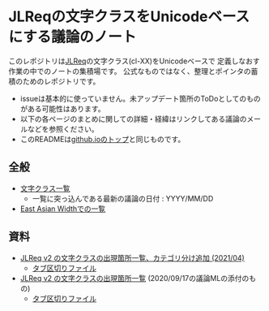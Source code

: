 # JLReqの文字クラスをUnicodeベースにする議論のノート

このレポジトリは[JLReq](https://w3c.github.io/jlreq/)の文字クラス(cl-XX)をUnicodeベースで
定義しなおす作業の中でのノートの集積場です。
公式なものではなく、整理とポインタの蓄積のためのレポジトリです。

* issueは基本的に使っていません。未アップデート箇所のToDoとしてのものがある可能性はあります。
* 以下の各ページのまとめに関しての詳細・経緯はリンクしてある議論のメールなどを参照ください。
* このREADMEは[github.ioのトップ](https://himorin.github.io/jlreq-unicode-notes/)と同じものです。

## 全般

* [文字クラス一覧](AllClasses.md)
  * 一覧に突っ込んである最新の議論の日付 : YYYY/MM/DD
* [East Asian Widthでの一覧](EAW.md)

## 資料

* [JLReq v2 の文字クラスの出現箇所一覧、カテゴリ分け追加 (2021/04)](references/jlreq-cl-check-202104.html)
  * [タブ区切りファイル](references/jlreq-cl-check-202104.tsv)
* [JLReq v2 の文字クラスの出現箇所一覧](references/jlreq-cl-check-202009.html) (2020/09/17の議論MLの添付のもの)
  * [タブ区切りファイル](references/jlreq-cl-check-202009.tsv)

